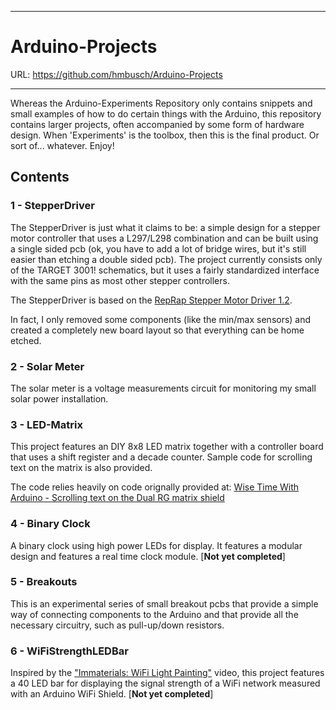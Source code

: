 ----------
# Arduino-Projects #
URL: https://github.com/hmbusch/Arduino-Projects                   


----------

Whereas the Arduino-Experiments Repository only contains snippets and small examples of how to do certain things with the Arduino, this repository contains larger projects, often accompanied by some form of hardware design. When 'Experiments' is the toolbox, then this is the final product. Or sort of... whatever. Enjoy!

## Contents

### 1 - StepperDriver

The StepperDriver is just what it claims to be: a simple design for a stepper motor controller that uses a L297/L298 combination and can be built using a single sided pcb (ok, you have to add a lot of bridge wires, but it's still easier than etching a double sided pcb). The project currently consists only of the TARGET 3001! schematics, but it uses a fairly standardized interface with the same pins as most other stepper controllers.

The StepperDriver is based on the [RepRap Stepper Motor Driver 1.2](http://reprap.org/wiki/Stepper_Motor_Driver_1.2).

In fact, I only removed some components (like the min/max sensors)
and created a completely new board layout so that everything can
be home etched.

### 2 - Solar Meter

The solar meter is a voltage measurements circuit for monitoring my small solar power installation.

### 3 - LED-Matrix

This project features an DIY 8x8 LED matrix together with a controller board that uses a shift register and a decade counter. Sample code for scrolling text on the matrix is also provided. 

The code relies heavily on code orignally provided at:
[Wise Time With Arduino - Scrolling text on the Dual RG matrix shield](http://timewitharduino.blogspot.com/2010/03/scrolling-text-on-dual-rg-matrix-shield.html)

### 4 - Binary Clock

A binary clock using high power LEDs for display. It features a modular design and features a real time clock module. [**Not yet completed**]

### 5 - Breakouts

This is an experimental series of small breakout pcbs that provide a
simple way of connecting components to the Arduino and that provide
all the necessary circuitry, such as pull-up/down resistors.

### 6 - WiFiStrengthLEDBar

Inspired by the ["Immaterials: WiFi Light Painting"](http://vimeo.com/20412632) video, this project features a 40 LED bar for displaying the signal strength of a WiFi network measured with an Arduino WiFi Shield. [**Not yet completed**]

